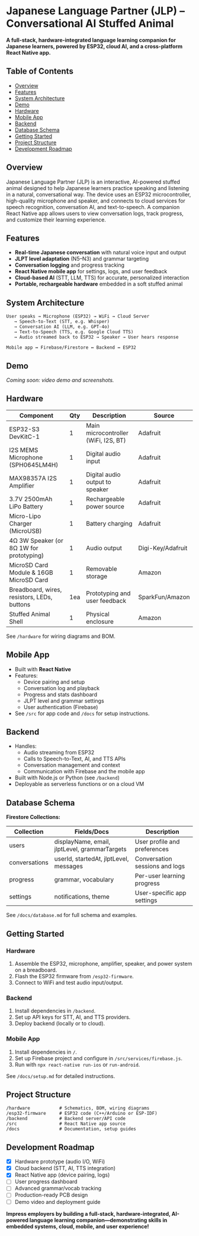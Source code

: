 # Japanese Language Partner (JLP) – Conversational AI Stuffed Animal

**A full-stack, hardware-integrated language learning companion for Japanese learners, powered by ESP32, cloud AI, and a cross-platform React Native app.**

## Table of Contents

- [Overview](#overview)
- [Features](#features)
- [System Architecture](#system-architecture)
- [Demo](#demo)
- [Hardware](#hardware)
- [Mobile App](#mobile-app)
- [Backend](#backend)
- [Database Schema](#database-schema)
- [Getting Started](#getting-started)
- [Project Structure](#project-structure)
- [Development Roadmap](#development-roadmap)

## Overview

Japanese Language Partner (JLP) is an interactive, AI-powered stuffed animal designed to help Japanese learners practice speaking and listening in a natural, conversational way. The device uses an ESP32 microcontroller, high-quality microphone and speaker, and connects to cloud services for speech recognition, conversation AI, and text-to-speech. A companion React Native app allows users to view conversation logs, track progress, and customize their learning experience.

## Features

- **Real-time Japanese conversation** with natural voice input and output
- **JLPT level adaptation** (N5–N3) and grammar targeting
- **Conversation logging** and progress tracking
- **React Native mobile app** for settings, logs, and user feedback
- **Cloud-based AI** (STT, LLM, TTS) for accurate, personalized interaction
- **Portable, rechargeable hardware** embedded in a soft stuffed animal

## System Architecture

```
User speaks → Microphone (ESP32) → WiFi → Cloud Server
   → Speech-to-Text (STT, e.g. Whisper)
   → Conversation AI (LLM, e.g. GPT-4o)
   → Text-to-Speech (TTS, e.g. Google Cloud TTS)
   → Audio streamed back to ESP32 → Speaker → User hears response

Mobile app ↔ Firebase/Firestore ↔ Backend ↔ ESP32
```

## Demo

*Coming soon: video demo and screenshots.*

## Hardware

| Component                                   | Qty | Description                                  | Source                                            |
|----------------------------------------------|-----|----------------------------------------------|--------------------------------------------------------|
| ESP32-S3 DevKitC-1                          | 1   | Main microcontroller (WiFi, I2S, BT)         | Adafruit                                               |
| I2S MEMS Microphone (SPH0645LM4H)           | 1   | Digital audio input                          | Adafruit                                               |
| MAX98357A I2S Amplifier                     | 1   | Digital audio output to speaker              | Adafruit                                               |
| 3.7V 2500mAh LiPo Battery                   | 1   | Rechargeable power source                    | Adafruit                                               |
| Micro-Lipo Charger (MicroUSB)               | 1   | Battery charging                             | Adafruit                                               |
| 4Ω 3W Speaker (or 8Ω 1W for prototyping)    | 1   | Audio output                                 | Digi-Key/Adafruit                                      |
| MicroSD Card Module & 16GB MicroSD Card     | 1   | Removable storage                            | Amazon                                                 |
| Breadboard, wires, resistors, LEDs, buttons | 1ea | Prototyping and user feedback                | SparkFun/Amazon                                        |
| Stuffed Animal Shell                        | 1   | Physical enclosure                           | Amazon                                                 |

See `/hardware` for wiring diagrams and BOM.

## Mobile App

- Built with **React Native**
- Features:
  - Device pairing and setup
  - Conversation log and playback
  - Progress and stats dashboard
  - JLPT level and grammar settings
  - User authentication (Firebase)
- See `/src` for app code and `/docs` for setup instructions.

## Backend

- Handles:
  - Audio streaming from ESP32
  - Calls to Speech-to-Text, AI, and TTS APIs
  - Conversation management and context
  - Communication with Firebase and the mobile app
- Built with Node.js or Python (see `/backend`)
- Deployable as serverless functions or on a cloud VM

## Database Schema

**Firestore Collections:**

| Collection      | Fields/Docs                                    | Description                        |
|-----------------|------------------------------------------------|------------------------------------|
| users           | displayName, email, jlptLevel, grammarTargets  | User profile and preferences       |
| conversations   | userId, startedAt, jlptLevel, messages         | Conversation sessions and logs     |
| progress        | grammar, vocabulary                            | Per-user learning progress         |
| settings        | notifications, theme                           | User-specific app settings         |

See `/docs/database.md` for full schema and examples.

## Getting Started

### Hardware

1. Assemble the ESP32, microphone, amplifier, speaker, and power system on a breadboard.
2. Flash the ESP32 firmware from `/esp32-firmware`.
3. Connect to WiFi and test audio input/output.

### Backend

1. Install dependencies in `/backend`.
2. Set up API keys for STT, AI, and TTS providers.
3. Deploy backend (locally or to cloud).

### Mobile App

1. Install dependencies in `/`.
2. Set up Firebase project and configure in `/src/services/firebase.js`.
3. Run with `npx react-native run-ios` or `run-android`.

See `/docs/setup.md` for detailed instructions.

## Project Structure

```
/hardware           # Schematics, BOM, wiring diagrams
/esp32-firmware     # ESP32 code (C++/Arduino or ESP-IDF)
/backend            # Backend server/API code
/src                # React Native app source
/docs               # Documentation, setup guides
```

## Development Roadmap

- [x] Hardware prototype (audio I/O, WiFi)
- [x] Cloud backend (STT, AI, TTS integration)
- [x] React Native app (device pairing, logs)
- [ ] User progress dashboard
- [ ] Advanced grammar/vocab tracking
- [ ] Production-ready PCB design
- [ ] Demo video and deployment guide

**Impress employers by building a full-stack, hardware-integrated, AI-powered language learning companion—demonstrating skills in embedded systems, cloud, mobile, and user experience!**
